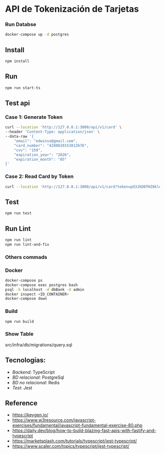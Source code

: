 # API de Tokenización de Tarjetas

### Run Databse
```sh
docker-compose up -d postgres
```

## Install
```sh
npm install
```

## Run
```sh
npm run start-ts
```

## Test api

### Case 1: Generate Token
```sh
curl --location 'http://127.0.0.1:3000/api/v1/card' \
--header 'Content-Type: application/json' \
--data-raw '{
    "email": "edwinso@gmail.com",
    "card_number": "4280820153812676",
    "cvv": "159",
    "expiration_year": "2026",
    "expiration_month": "05"
}'
```

### Case 2: Read Card by Token
```sh
curl --location 'http://127.0.0.1:3000/api/v1/card?token=pO3JkD0fHZ8kleSM'
```


## Test
```sh
npm run test
```

## Run Lint
```sh
npm run lint
npm run lint-and-fix
```

### Others commads

### Docker
```sh
docker-compose ps
docker-compose exec postgres bash
psql -h localhost -d dbBank -U admin
docker inspect <ID_CONTAINER>
docker-compose down
```

### Build
```sh
npm run build
```

### Show Table
src/infra/db/migrations/query.sql


## Tecnologías:
- *Backend*: TypeScript
- *BD relacional*: PostgreSql
- *BD no relacional*: Redis
- *Test*: Jest


## Reference
- https://keygen.io/
- https://www.w3resource.com/javascript-exercises/fundamental/javascript-fundamental-exercise-80.php
- https://daily.dev/blog/how-to-build-blazing-fast-apis-with-fastify-and-typescript
- https://marketsplash.com/tutorials/typescript/jest-typescript/
- https://www.scaler.com/topics/typescript/jest-typescript/
